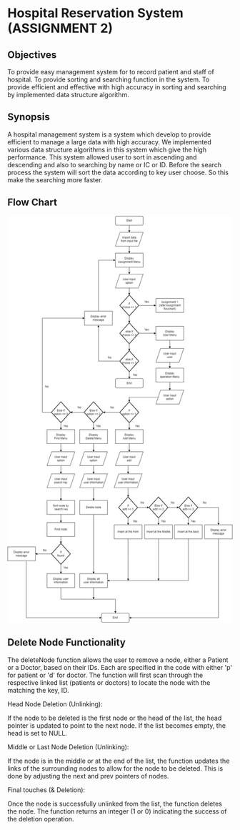 

# Hospital Reservation System (ASSIGNMENT 2)

## Objectives

To provide easy management system for to record patient and staff of hospital.
To provide sorting and searching function in the system.
To provide efficient and effective with high accuracy in sorting and searching by implemented data structure algorithm.

## Synopsis

A hospital management system is a system which develop to provide efficient to manage a large data with high accuracy. We implemented various data structure algorithms in this system which give the high performance. This system allowed user to sort in ascending and descending and also to searching by name or IC or ID. Before the search process the system will sort the data according to key user choose. So this make the searching more faster.

## Flow Chart

![Alt text](files/images/Flowchart.jpg)

## Delete Node Functionality
The deleteNode function allows the user to remove a node, either a Patient or a Doctor, based on their IDs. Each are specified in the code with either 'p' for patient or 'd' for doctor. The function will first scan through the respective linked list (patients or doctors) to locate the node with the matching the key, ID.

Head Node Deletion (Unlinking): 

If the node to be deleted is the first node or the head of the list, the head pointer is updated to point to the next node. If the list becomes empty, the head is set to NULL.

Middle or Last Node Deletion (Unlinking): 

If the node is in the middle or at the end of the list, the function updates the links of the surrounding nodes to allow for the node to be deleted. This is done by adjusting the next and prev pointers of nodes.

Final touches (& Deletion):

Once the node is successfully unlinked from the list, the function deletes the node. The function returns an integer (1 or 0) indicating the success of the deletion operation.
